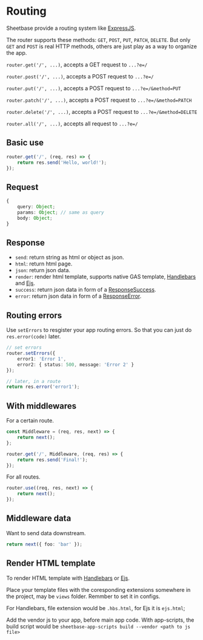# Routing

Sheetbase provide a routing system like [ExpressJS](https://expressjs.com).

The router supports these methods: `GET`, `POST`, `PUT`, `PATCH`, `DELETE`. But only `GET` and `POST` is real HTTP methods, others are just play as a way to organize the app.

`router.get('/', ...)`, accepts a GET request to `...?e=/`

`router.post('/', ...)`, accepts a POST request to `...?e=/`

`router.put('/', ...)`, accepts a POST request to `...?e=/&method=PUT`

`router.patch('/', ...)`, accepts a POST request to `...?e=/&method=PATCH`

`router.delete('/', ...)`, accepts a POST request to `...?e=/&method=DELETE`

`router.all('/', ...)`, accepts all request to `...?e=/`

## Basic use

```ts
router.get('/', (req, res) => {
    return res.send('Hello, world!');
});
```

## Request

```ts
{
    query: Object;
    params: Object; // same as query
    body: Object;
}
```

## Response

- `send`: return string as html or object as json.
- `html`: return html page.
- `json`: return json data.
- `render`: render html template, supports native GAS template, [Handlebars](https://handlebarsjs.com/) and [Ejs](https://ejs.co/).
- `success`: return json data in form of a [ResponseSuccess](https://github.com/sheetbase/core-server/blob/e6e1235f6b30635860bf3b3945b7fc09f715611b/src/lib/types.ts#L43).
- `error`: return json data in form of a [ResponseError](https://github.com/sheetbase/core-server/blob/e6e1235f6b30635860bf3b3945b7fc09f715611b/src/lib/types.ts#L32).

## Routing errors

Use `setErrors` to resgister your app routing errors. So that you can just do `res.error(code)` later.

```ts
// set errors
router.setErrors({
    error1: 'Error 1',
    error2: { status: 500, message: 'Error 2' }
});

// later, in a route
return res.error('error1');
```

## With middlewares

For a certain route.

```ts
const Middleware = (req, res, next) => {
    return next();
};

router.get('/', Middleware, (req, res) => {
    return res.send('Final!');
});
```

For all routes.

```ts
router.use((req, res, next) => {
    return next();
});
```

## Middleware data

Want to send data downstream.

```ts
return next({ foo: 'bar' });
```

## Render HTML template

To render HTML template with [Handlebars](https://handlebarsjs.com/) or [Ejs](https://ejs.co/).

Place your template files with the coresponding extensions somewhere in the project, may be `views` folder. Remmber to set it in configs.

For Handlebars, file extension would be `.hbs.html`, for Ejs it is `ejs.html`;

Add the vendor js to your app, before main app code. With app-scripts, the build script would be `sheetbase-app-scripts build --vendor <path to js file>`